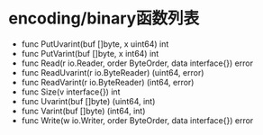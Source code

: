 # encoding/binary函数列表

- func PutUvarint(buf []byte, x uint64) int
- func PutVarint(buf []byte, x int64) int
- func Read(r io.Reader, order ByteOrder, data interface{}) error
- func ReadUvarint(r io.ByteReader) (uint64, error)
- func ReadVarint(r io.ByteReader) (int64, error)
- func Size(v interface{}) int
- func Uvarint(buf []byte) (uint64, int)
- func Varint(buf []byte) (int64, int)
- func Write(w io.Writer, order ByteOrder, data interface{}) error
